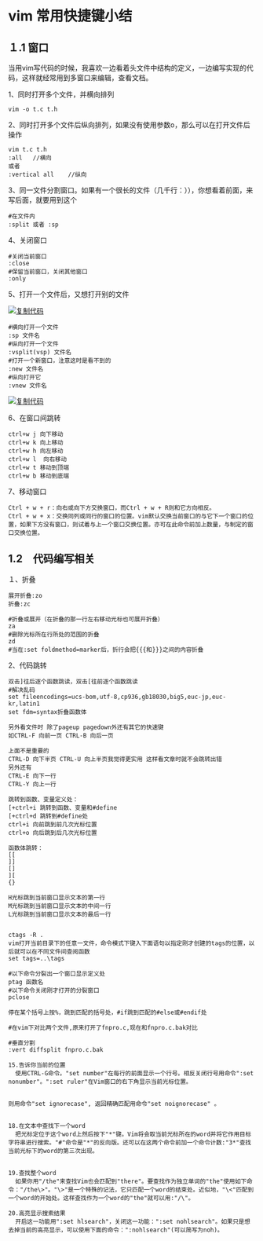 # vim 常用快捷键小结

## １.1 窗口

当用vim写代码的时候，我喜欢一边看着头文件中结构的定义，一边编写实现的代码，这样就经常用到多窗口来编辑，查看文档。

1、同时打开多个文件，并横向排列

```
vim -o t.c t.h
```

2、同时打开多个文件后纵向排列，如果没有使用参数o，那么可以在打开文件后操作

```
vim t.c t.h
:all   //横向
或者
:vertical all    //纵向
```

3、同一文件分割窗口。如果有一个很长的文件（几千行：）），你想看着前面，来写后面，就要用到这个

```
#在文件内
:split 或者 :sp
```

4、关闭窗口

```
#关闭当前窗口
:close
#保留当前窗口，关闭其他窗口
:only
```

5、打开一个文件后，又想打开别的文件

[![复制代码](http://common.cnblogs.com/images/copycode.gif)](javascript:void(0);)

```
#横向打开一个文件
:sp 文件名
#纵向打开一个文件
:vsplit(vsp) 文件名
#打开一个新窗口，注意这时是看不到的
:new 文件名
#纵向打开它
:vnew 文件名
```

[![复制代码](http://common.cnblogs.com/images/copycode.gif)](javascript:void(0);)

6、在窗口间跳转

```
ctrl+w j 向下移动
ctrl+w k 向上移动
ctrl+w h 向左移动
ctrl+w l  向右移动
ctrl+w t 移动到顶端
ctrl+w b 移动到底端
```

7、移动窗口

```
Ctrl + w + r：向右或向下方交换窗口，而Ctrl + w + R则和它方向相反。
Ctrl + w + x：交换同列或同行的窗口的位置。vim默认交换当前窗口的与它下一个窗口的位置，如果下方没有窗口，则试着与上一个窗口交换位置。亦可在此命令前加上数量，与制定的窗口交换位置。
```



## 1.2　代码编写相关

１、折叠

```shel
展开折叠:zo 
折叠:zc

#折叠或展开（在折叠的那一行左右移动光标也可展开折叠）
za
#删除光标所在行所处的范围的折叠
zd
#当在:set foldmethod=marker后，折行会把{{{和}}}之间的内容折叠

```

2、代码跳转

```
双击]往后逐个函数跳读，双击[往前逐个函数跳读
#解决乱码
set fileencodings=ucs-bom,utf-8,cp936,gb18030,big5,euc-jp,euc-kr,latin1 
set fdm=syntax折叠函数体

另外看文件时 除了pageup pagedown外还有其它的快速键 
如CTRL-F 向前一页 CTRL-B 向后一页 

上面不是重要的 
CTRL-D 向下半页 CTRL-U 向上半页我觉得更实用 这样看文章时就不会跳转出错
另外还有
CTRL-E 向下一行
CTRL-Y 向上一行

跳转到函数、变量定义处： 
[+ctrl+i 跳转到函数、变量和#define
[+ctrl+d 跳转到#define处
ctrl+i 向前跳到前几次光标位置
ctrl+o 向后跳到后几次光标位置

函数体跳转： 
[[
]]
[]
][
{} 

H光标跳到当前窗口显示文本的第一行
M光标跳到当前窗口显示文本的中间一行
L光标跳到当前窗口显示文本的最后一行


ctags -R .
vim打开当前目录下的任意一文件，命令模式下键入下面语句以指定刚才创建的tags的位置，以后就可以在不同文件间查阅函数
set tags=..\tags

#以下命令分裂出一个窗口显示定义处
ptag 函数名
#以下命令关闭刚才打开的分裂窗口
pclose 

停在某个括号上按%，跳到匹配的括号处，#if跳到匹配的#else或#endif处

#在vim下对比两个文件,原来打开了fnpro.c,现在和fnpro.c.bak对比

#垂直分割
:vert diffsplit fnpro.c.bak 

15.告诉你当前的位置
  使用CTRL-G命令。"set number"在每行的前面显示一个行号。相反关闭行号用命令":set nonumber"。":set ruler"在Vim窗口的右下角显示当前光标位置。


则用命令"set ignorecase", 返回精确匹配用命令"set noignorecase" 。


18.在文本中查找下一个word
  把光标定位于这个word上然后按下"*"键。Vim将会取当前光标所在的word并将它作用目标字符串进行搜索。"#"命令是"*"的反向版。还可以在这两个命令前加一个命令计数:"3*"查找当前光标下的word的第三次出现。


19.查找整个word
  如果你用"/the"来查找Vim也会匹配到"there"。要查找作为独立单词的"the"使用如下命令："/the\>"。"\>"是一个特殊的记法，它只匹配一个word的结束处。近似地，"\<"匹配到一个word的开始处。这样查找作为一个word的"the"就可以用:"/\"。

20.高亮显示搜索结果
  开启这一功能用":set hlsearch"，关闭这一功能：":set nohlsearch"。如果只是想去掉当前的高亮显示，可以使用下面的命令：":nohlsearch"(可以简写为noh)。


```

